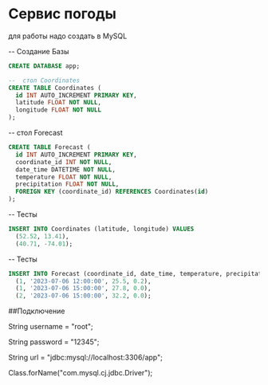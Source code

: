# Сервис погоды

для работы надо создать в MySQL 


-- Создание Базы
```sql
CREATE DATABASE app;
```

```sql
--  стол Coordinates
CREATE TABLE Coordinates (
  id INT AUTO_INCREMENT PRIMARY KEY,
  latitude FLOAT NOT NULL,
  longitude FLOAT NOT NULL
);
```

-- стол Forecast
```sql
CREATE TABLE Forecast (
  id INT AUTO_INCREMENT PRIMARY KEY,
  coordinate_id INT NOT NULL,
  date_time DATETIME NOT NULL,
  temperature FLOAT NOT NULL,
  precipitation FLOAT NOT NULL,
  FOREIGN KEY (coordinate_id) REFERENCES Coordinates(id)
);
```

-- Тесты
```sql
INSERT INTO Coordinates (latitude, longitude) VALUES
  (52.52, 13.41),
  (40.71, -74.01);
```

-- Тесты
```sql
INSERT INTO Forecast (coordinate_id, date_time, temperature, precipitation) VALUES
  (1, '2023-07-06 12:00:00', 25.5, 0.2),
  (1, '2023-07-06 15:00:00', 27.8, 0.0),
  (2, '2023-07-06 15:00:00', 32.2, 0.0);
```

##Подключение

String username = "root";

String password = "12345";

String url = "jdbc:mysql://localhost:3306/app";

Class.forName("com.mysql.cj.jdbc.Driver");
